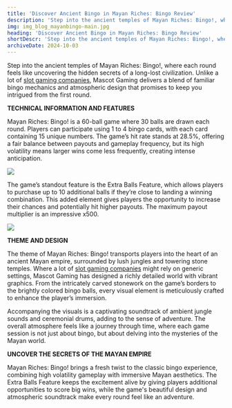 ```yaml
---
title: 'Discover Ancient Bingo in Mayan Riches: Bingo Review'
description: 'Step into the ancient temples of Mayan Riches: Bingo!, where each round feels like uncovering the hidden secrets of a long-lost civilization.'
img: img_blog_mayanbingo-main.jpg
heading: 'Discover Ancient Bingo in Mayan Riches: Bingo Review'
shortDescr: 'Step into the ancient temples of Mayan Riches: Bingo!, where each round feels like uncovering the hidden secrets of a long-lost civilization. Unlike a lot of slot gaming companies, Mascot Gaming delivers a blend of familiar bingo mechanics and atmospheric design that promises to keep you intrigued from the first round.'
archiveDate: 2024-10-03
---
```

Step into the ancient temples of Mayan Riches: Bingo!, where each round feels like uncovering the hidden secrets of a long-lost civilization. Unlike a lot of [slot gaming companies](https://mascot.games/), Mascot Gaming delivers a blend of familiar bingo mechanics and atmospheric design that promises to keep you intrigued from the first round.

**TECHNICAL INFORMATION AND FEATURES**


Mayan Riches: Bingo! is a 60-ball game where 30 balls are drawn each round. Players can participate using 1 to 4 bingo cards, with each card containing 15 unique numbers. The game’s hit rate stands at 28.5%, offering a fair balance between payouts and gameplay frequency, but its high volatility means larger wins come less frequently, creating intense anticipation.

![](../../images/img_blog_mayanbingo-1.jpg)

The game’s standout feature is the Extra Balls Feature, which allows players to purchase up to 10 additional balls if they’re close to landing a winning combination. This added element gives players the opportunity to increase their chances and potentially hit higher payouts. The maximum payout multiplier is an impressive x500.

![](../../images/img_blog_mayanbingo-2.jpg)

**THEME AND DESIGN**


The theme of Mayan Riches: Bingo! transports players into the heart of an ancient Mayan empire, surrounded by lush jungles and towering stone temples. Where a lot of [slot gaming companies](https://mascot.games/) might rely on generic settings, Mascot Gaming has designed a richly detailed world with vibrant graphics. From the intricately carved stonework on the game’s borders to the brightly colored bingo balls, every visual element is meticulously crafted to enhance the player’s immersion.

Accompanying the visuals is a captivating soundtrack of ambient jungle sounds and ceremonial drums, adding to the sense of adventure. The overall atmosphere feels like a journey through time, where each game session is not just about bingo, but about delving into the mysteries of the Mayan world.

**UNCOVER THE SECRETS OF THE MAYAN EMPIRE**


Mayan Riches: Bingo! brings a fresh twist to the classic bingo experience, combining high volatility gameplay with immersive Mayan aesthetics. The Extra Balls Feature keeps the excitement alive by giving players additional opportunities to score big wins, while the game's beautiful design and atmospheric soundtrack make every round feel like an adventure.
